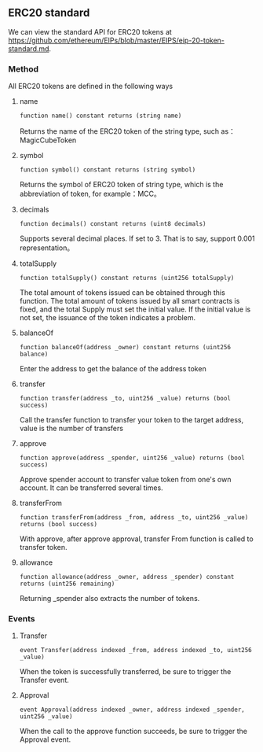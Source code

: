 ## ERC20 standard

We can view the standard API for ERC20 tokens at https://github.com/ethereum/EIPs/blob/master/EIPS/eip-20-token-standard.md.

### Method

All ERC20 tokens are defined in the following ways

1. name

   ```
   function name() constant returns (string name) 
   ```

   Returns the name of the ERC20 token of the string type, such as：MagicCubeToken

2. symbol

   ```
   function symbol() constant returns (string symbol)
   ```

   Returns the symbol of ERC20 token of string type, which is the abbreviation of token, for example：MCC。

3. decimals

   ```
   function decimals() constant returns (uint8 decimals)
   ```

   Supports several decimal places. If set to 3. That is to say, support 0.001 representation。

4. totalSupply

   ```
   function totalSupply() constant returns (uint256 totalSupply)
   ```

   The total amount of tokens issued can be obtained through this function. The total amount of tokens issued by all smart contracts is fixed, and the total Supply must set the initial value. If the initial value is not set, the issuance of the token indicates a problem.

5. balanceOf

   ```
   function balanceOf(address _owner) constant returns (uint256 balance)
   ```

   Enter the address to get the balance of the address token

6. transfer

   ```
   function transfer(address _to, uint256 _value) returns (bool success)
   ```

   Call the transfer function to transfer your token to the target address, value is the number of transfers

7. approve

   ```
   function approve(address _spender, uint256 _value) returns (bool success)
   ```

   Approve spender account to transfer value token from one's own account. It can be transferred several times.

8. transferFrom

   ```
   function transferFrom(address _from, address _to, uint256 _value) returns (bool success)
   ```

   With approve, after approve approval, transfer From function is called to transfer token.

9. allowance

   ```
   function allowance(address _owner, address _spender) constant returns (uint256 remaining)
   ```

   Returning _spender also extracts the number of tokens.



### Events

1. Transfer

   ```
   event Transfer(address indexed _from, address indexed _to, uint256 _value)
   ```

   When the token is successfully transferred, be sure to trigger the Transfer event.

2. Approval

   ```
   event Approval(address indexed _owner, address indexed _spender, uint256 _value)
   ```

   When the call to the approve function succeeds, be sure to trigger the Approval event.
